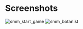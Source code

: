 # Screenshots
![smm_start_game](https://psv4.userapi.com/c856436/u368373001/docs/d10/2de0d7537e01/v3h91d9Fa00.jpg?extra=ZAeeUztCYRpkk2CtRTM0nITvuF3JR-E4VrPi_w94wf5gxXgSv5uIVT-NePoz48u9UCF5aM9v67R4FteubgDSRxKdlVxpYIocXY8eMb0gfdk6hurLALiRlyR4ML7xD-DOO6Rwtx2r-XfrB3qd56o-x_Foewx1)
![smm_botanist](https://psv4.userapi.com/c856220/u368373001/docs/d9/d0e1b81fda8c/wpGOADhthJk.jpg?extra=Z6XV3pt63H1fXfsZc592b-t2pUpZNv3gflWB2_GYHH7I4j7GqGP-MayBhdfJmMFGmOIjG9fWPPhfgmKA_0teYjSEYKqPWpN7QikrNA4l-crGVCDHfjoDV6-17Vs1dTySRGwYSdWSDt2qqUzemtkskbhTwpPR)
